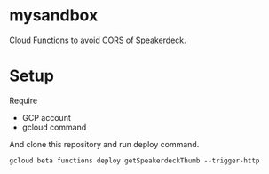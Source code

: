 # mysandbox

Cloud Functions to avoid CORS of Speakerdeck.

# Setup

Require

- GCP account
- gcloud command

And clone this repository and run deploy command.

```
gcloud beta functions deploy getSpeakerdeckThumb --trigger-http
```
